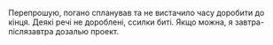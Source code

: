 Перепрошую, погано спланував та не вистачило часу доробити до кінця. Деякі речі не дороблені, ссилки биті.
Якщо можна, я завтра-післязавтра дозалью проект.
